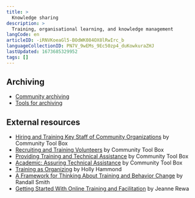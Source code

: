 ```yaml
---
title: >
  Knowledge sharing
description: >
  Training, organisational learning, and knowledge management
langCode: en
articleID: -iRNVKoeaGl5-BOdWK084OX8lRwIrc_b
languageCollectionID: PN7V_9wEMs_9Ec50zp4_duKowkuraZHJ
lastUpdated: 1673685329952
tags: []
---
```


## Archiving

-   [Community archiving](/organising/community-archiving)
-   [Tools for archiving](/organising/archiving-tools)

## External resources

-   [Hiring and Training Key Staff of Community Organizations](https://ctb.ku.edu/en/table-of-contents/structure/hiring-and-training) by Community Tool Box
-   [Recruiting and Training Volunteers](https://ctb.ku.edu/en/table-of-contents/structure/volunteers) by Community Tool Box
-   [Providing Training and Technical Assistance](https://ctb.ku.edu/en/table-of-contents/structure/training-and-technical-assistance) by Community Tool Box
-   [Academic: Assuring Technical Assistance](https://ctb.ku.edu/en/best-change-processes/assuring-technical-assistance/overview) by Community Tool Box
-   [Training as Organizing](https://commonslibrary.org/training-as-organising/) by Holly Hammond
-   [A Framework for Thinking About Training and Behavior Change](https://commonslibrary.org/a-framework-for-thinking-about-training-and-behaviour-change/) by Randall Smith
-   [Getting Started With Online Training and Facilitation](https://commonslibrary.org/getting-started-with-online-training-and-facilitaiton/) by Jeanne Rewa